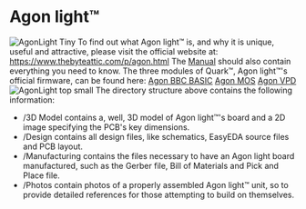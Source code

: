 # Agon light™
![AgonLight Tiny](https://user-images.githubusercontent.com/69539226/174462809-74da7287-020a-45ee-8996-a5056379a8d4.png)
To find out what Agon light™ is, and why it is unique, useful and attractive, please visit the official website at: https://www.thebyteattic.com/p/agon.html
The <a href="https://github.com/TheByteAttic/AgonLight/blob/main/Agon%20light%20R1.0%20Manual.pdf">Manual</a> should also contain everything you need to know.
The three modules of Quark™, Agon light™'s official firmware, can be found here:
<a href="https://github.com/breakintoprogram/agon-bbc-basic">Agon BBC BASIC</a>
<a href="https://github.com/breakintoprogram/agon-mos">Agon MOS</a>
<a href="https://github.com/breakintoprogram/agon-vpd">Agon VPD</a>
![AgonLight top small](https://user-images.githubusercontent.com/69539226/174460606-0e86b685-e6bd-4564-a6f9-5506d476ab9a.png)
The directory structure above contains the following information:
<UL>
<LI>/3D Model contains a, well, 3D model of Agon light™'s board and a 2D image specifying the PCB's key dimensions.
<LI>/Design contains all design files, like schematics, EasyEDA source files and PCB layout.
<LI>/Manufacturing contains the files necessary to have an Agon light board manufactured, such as the Gerber file, Bill of Materials and Pick and Place file.
<LI>/Photos contain photos of a properly assembled Agon light™ unit, so to provide detailed references for those attempting to build on themselves.
</UL>
